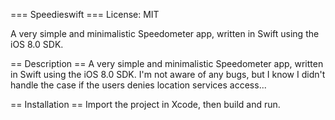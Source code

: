 === Speedieswift ===
License: MIT

A very simple and minimalistic Speedometer app, written in Swift using the iOS 8.0 SDK.

== Description ==
A very simple and minimalistic Speedometer app, written in Swift using the iOS 8.0 SDK.
I\'m not aware of any bugs, but I know I didn\'t handle the case if the users denies location services access...

== Installation ==
Import the project in Xcode, then build and run.